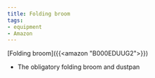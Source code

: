 ```yaml
---
title: Folding broom
tags:
- equipment
- Amazon
---
```

[Folding broom]({{<amazon "B000EDUUG2">}})
- The obligatory folding broom and dustpan
